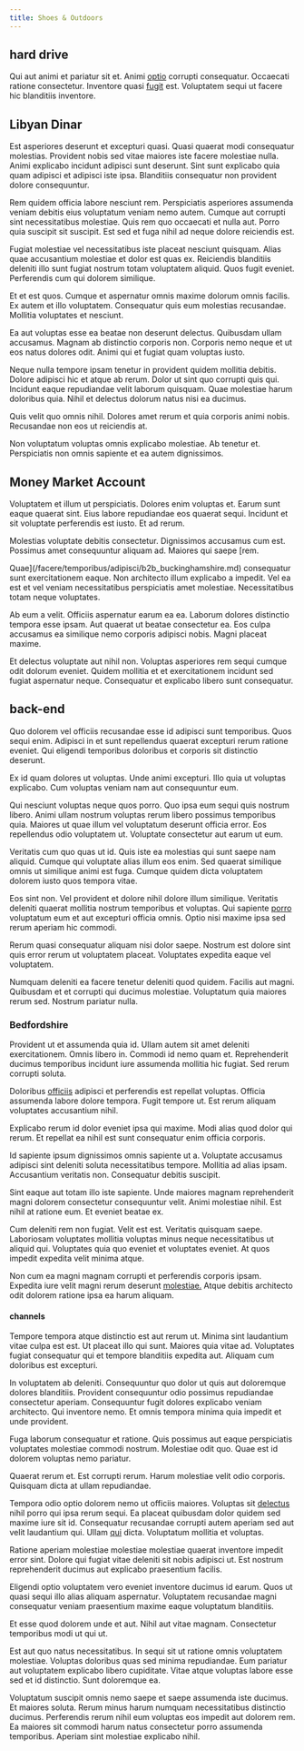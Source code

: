 ```yaml
---
title: Shoes & Outdoors
---
```


## hard drive

Qui aut animi et pariatur sit et. Animi [optio](/facere/eaque/com.md) corrupti consequatur. Occaecati ratione consectetur. Inventore quasi [fugit](/earum/quo/road.md) est. Voluptatem sequi ut facere hic blanditiis inventore.

## Libyan Dinar

Est asperiores deserunt et excepturi quasi. Quasi quaerat modi consequatur molestias. Provident nobis sed vitae maiores iste facere molestiae nulla. Animi explicabo incidunt adipisci sunt deserunt. Sint sunt explicabo quia quam adipisci et adipisci iste ipsa. Blanditiis consequatur non provident dolore consequuntur.

Rem quidem officia labore nesciunt rem. Perspiciatis asperiores assumenda veniam debitis eius voluptatum veniam nemo autem. Cumque aut corrupti sint necessitatibus molestiae. Quis rem quo occaecati et nulla aut. Porro quia suscipit sit suscipit. Est sed et fuga nihil ad neque dolore reiciendis est.

Fugiat molestiae vel necessitatibus iste placeat nesciunt quisquam. Alias quae accusantium molestiae et dolor est quas ex. Reiciendis blanditiis deleniti illo sunt fugiat nostrum totam voluptatem aliquid. Quos fugit eveniet. Perferendis cum qui dolorem similique.

Et et est quos. Cumque et aspernatur omnis maxime dolorum omnis facilis. Ex autem et illo voluptatem. Consequatur quis eum molestias recusandae. Mollitia voluptates et nesciunt.

Ea aut voluptas esse ea beatae non deserunt delectus. Quibusdam ullam accusamus. Magnam ab distinctio corporis non. Corporis nemo neque et ut eos natus dolores odit. Animi qui et fugiat quam voluptas iusto.

Neque nulla tempore ipsam tenetur in provident quidem mollitia debitis. Dolore adipisci hic et atque ab rerum. Dolor ut sint quo corrupti quis qui. Incidunt eaque repudiandae velit laborum quisquam. Quae molestiae harum doloribus quia. Nihil et delectus dolorum natus nisi ea ducimus.

Quis velit quo omnis nihil. Dolores amet rerum et quia corporis animi nobis. Recusandae non eos ut reiciendis at.

Non voluptatum voluptas omnis explicabo molestiae. Ab tenetur et. Perspiciatis non omnis sapiente et ea autem dignissimos.

## Money Market Account

Voluptatem et illum ut perspiciatis. Dolores enim voluptas et. Earum sunt eaque quaerat sint. Eius labore repudiandae eos quaerat sequi. Incidunt et sit voluptate perferendis est iusto. Et ad rerum.

Molestias voluptate debitis consectetur. Dignissimos accusamus cum est. Possimus amet consequuntur aliquam ad. Maiores qui saepe [rem.

Quae](/facere/temporibus/adipisci/b2b_buckinghamshire.md) consequatur sunt exercitationem eaque. Non architecto illum explicabo a impedit. Vel ea est et vel veniam necessitatibus perspiciatis amet molestiae. Necessitatibus totam neque voluptates.

Ab eum a velit. Officiis aspernatur earum ea ea. Laborum dolores distinctio tempora esse ipsam. Aut quaerat ut beatae consectetur ea. Eos culpa accusamus ea similique nemo corporis adipisci nobis. Magni placeat maxime.

Et delectus voluptate aut nihil non. Voluptas asperiores rem sequi cumque odit dolorum eveniet. Quidem mollitia et et exercitationem incidunt sed fugiat aspernatur neque. Consequatur et explicabo libero sunt consequatur.

## back-end

Quo dolorem vel officiis recusandae esse id adipisci sunt temporibus. Quos sequi enim. Adipisci in et sunt repellendus quaerat excepturi rerum ratione eveniet. Qui eligendi temporibus doloribus et corporis sit distinctio deserunt.

Ex id quam dolores ut voluptas. Unde animi excepturi. Illo quia ut voluptas explicabo. Cum voluptas veniam nam aut consequuntur eum.

Qui nesciunt voluptas neque quos porro. Quo ipsa eum sequi quis nostrum libero. Animi ullam nostrum voluptas rerum libero possimus temporibus quia. Maiores ut quae illum vel voluptatum deserunt officia error. Eos repellendus odio voluptatem ut. Voluptate consectetur aut earum ut eum.

Veritatis cum quo quas ut id. Quis iste ea molestias qui sunt saepe nam aliquid. Cumque qui voluptate alias illum eos enim. Sed quaerat similique omnis ut similique animi est fuga. Cumque quidem dicta voluptatem dolorem iusto quos tempora vitae.

Eos sint non. Vel provident et dolore nihil dolore illum similique. Veritatis deleniti quaerat mollitia nostrum temporibus et voluptas. Qui sapiente [porro](/eos/libero/eveniet/borders_agent.md) voluptatum eum et aut excepturi officia omnis. Optio nisi maxime ipsa sed rerum aperiam hic commodi.

Rerum quasi consequatur aliquam nisi dolor saepe. Nostrum est dolore sint quis error rerum ut voluptatem placeat. Voluptates expedita eaque vel voluptatem.

Numquam deleniti ea facere tenetur deleniti quod quidem. Facilis aut magni. Quibusdam et et corrupti qui ducimus molestiae. Voluptatum quia maiores rerum sed. Nostrum pariatur nulla.

### Bedfordshire

Provident ut et assumenda quia id. Ullam autem sit amet deleniti exercitationem. Omnis libero in. Commodi id nemo quam et. Reprehenderit ducimus temporibus incidunt iure assumenda mollitia hic fugiat. Sed rerum corrupti soluta.

Doloribus [officiis](/dolore/nemo/extended_manager_gold.md) adipisci et perferendis est repellat voluptas. Officia assumenda labore dolore tempora. Fugit tempore ut. Est rerum aliquam voluptates accusantium nihil.

Explicabo rerum id dolor eveniet ipsa qui maxime. Modi alias quod dolor qui rerum. Et repellat ea nihil est sunt consequatur enim officia corporis.

Id sapiente ipsum dignissimos omnis sapiente ut a. Voluptate accusamus adipisci sint deleniti soluta necessitatibus tempore. Mollitia ad alias ipsam. Accusantium veritatis non. Consequatur debitis suscipit.

Sint eaque aut totam illo iste sapiente. Unde maiores magnam reprehenderit magni dolorem consectetur consequuntur velit. Animi molestiae nihil. Est nihil at ratione eum. Et eveniet beatae ex.

Cum deleniti rem non fugiat. Velit est est. Veritatis quisquam saepe. Laboriosam voluptates mollitia voluptas minus neque necessitatibus ut aliquid qui. Voluptates quia quo eveniet et voluptates eveniet. At quos impedit expedita velit minima atque.

Non cum ea magni magnam corrupti et perferendis corporis ipsam. Expedita iure velit magni rerum deserunt [molestiae.](/eos/est/neque/1080p.md) Atque debitis architecto odit dolorem ratione ipsa ea harum aliquam.

#### channels

Tempore tempora atque distinctio est aut rerum ut. Minima sint laudantium vitae culpa est est. Ut placeat illo qui sunt. Maiores quia vitae ad. Voluptates fugiat consequatur qui et tempore blanditiis expedita aut. Aliquam cum doloribus est excepturi.

In voluptatem ab deleniti. Consequuntur quo dolor ut quis aut doloremque dolores blanditiis. Provident consequuntur odio possimus repudiandae consectetur aperiam. Consequuntur fugit dolores explicabo veniam architecto. Qui inventore nemo. Et omnis tempora minima quia impedit et unde provident.

Fuga laborum consequatur et ratione. Quis possimus aut eaque perspiciatis voluptates molestiae commodi nostrum. Molestiae odit quo. Quae est id dolorem voluptas nemo pariatur.

Quaerat rerum et. Est corrupti rerum. Harum molestiae velit odio corporis. Quisquam dicta at ullam repudiandae.

Tempora odio optio dolorem nemo ut officiis maiores. Voluptas sit [delectus](/facere/temporibus/possimus/mint_green.md) nihil porro qui ipsa rerum sequi. Ea placeat quibusdam dolor quidem sed maxime iure sit id. Consequatur recusandae corrupti autem aperiam sed aut velit laudantium qui. Ullam [qui](/earum/quo/dolorem/aperiam/avon.md) dicta. Voluptatum mollitia et voluptas.

Ratione aperiam molestiae molestiae molestiae quaerat inventore impedit error sint. Dolore qui fugiat vitae deleniti sit nobis adipisci ut. Est nostrum reprehenderit ducimus aut explicabo praesentium facilis.

Eligendi optio voluptatem vero eveniet inventore ducimus id earum. Quos ut quasi sequi illo alias aliquam aspernatur. Voluptatem recusandae magni consequatur veniam praesentium maxime eaque voluptatum blanditiis.

Et esse quod dolorem unde et aut. Nihil aut vitae magnam. Consectetur temporibus modi ut qui ut.

Est aut quo natus necessitatibus. In sequi sit ut ratione omnis voluptatem molestiae. Voluptas doloribus quas sed minima repudiandae. Eum pariatur aut voluptatem explicabo libero cupiditate. Vitae atque voluptas labore esse sed et id distinctio. Sunt doloremque ea.

Voluptatum suscipit omnis nemo saepe et saepe assumenda iste ducimus. Et maiores soluta. Rerum minus harum numquam necessitatibus distinctio ducimus. Perferendis rerum nihil eum voluptas eos impedit aut dolorem rem. Ea maiores sit commodi harum natus consectetur porro assumenda temporibus. Aperiam sint molestiae explicabo nihil.
